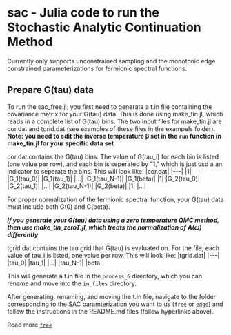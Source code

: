 # sac - Julia code to run the Stochastic Analytic Continuation Method
Currently only supports unconstrained sampling and the monotonic edge constrained parameterizations for fermionic spectral functions.

## Prepare G(tau) data

To run the sac_free.jl, you first need to generate a t.in file containing the covariance matrix for your G(tau) data. This is done using make_tin.jl, which reads in a complete list of G(tau) bins. The two input files for make_tin.jl are cor.dat and tgrid.dat (see examples of these files in the exampels folder). **Note: you need to edit the inverse temperature β set in the `run` function in make_tin.jl for your specific data set**

cor.dat contains the G(tau) bins. The value of G(tau_i) for each bin is listed (one value per row), and each bin is seperated by "1," which is just usd a an indicator to seperate the bins. This will look like:
|cor.dat|
|---|
|1|
|G_1(tau_0)|
|G_1(tau_1)|
|...|
|G_1(tau_N-1)|
|G_1(beta)|
|1|
|G_2(tau_0)|
|G_2(tau_1)|
|...|
|G_2(tau_N-1)|
|G_2(beta)|
|1|
|...|

For proper normalization of the fermionic spectral function, your G(tau) data must include both G(0) and G(beta).

***If you generate your G(tau) data using a zero temperature QMC method, then use make_tin_zeroT.jl, which treats the normalization of A(ω) differently***


tgrid.dat contains the tau grid that G(tau) is evaluated on. For the file, each value of tau_i is listed, one value per row. This will look like:
|tgrid.dat|
|---|
|tau_0|
|tau_1|
|...|
|tau_N-1|
|beta|

This will generate a t.in file in the `process_G` directory, which you can rename and move into the `in_files` directory.



After generating, renaming, and moving the t.in file, navigate to the folder corresponding to the SAC paramterization you want to us ([`free`](./sac/fermion/free/README.md) or [`edge`](./sac/fermion/edge/README.md)) and follow the instructions in the README.md files (follow hyperlinks above).



Read more [`free`](./sac/fermion/free/README.md)